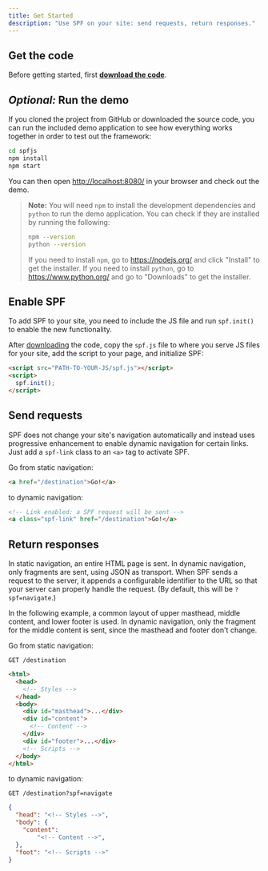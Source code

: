 ```yaml
---
title: Get Started
description: "Use SPF on your site: send requests, return responses."
---
```


## Get the code

Before getting started, first **[download the code][download]**.


## _Optional:_ Run the demo

If you cloned the project from GitHub or downloaded the source code, you can run
the included demo application to see how everything works together in order to
test out the framework:

```sh
cd spfjs
npm install
npm start
```

You can then open <http://localhost:8080/> in your browser and check out the
demo.

> **Note:** You will need `npm` to install the development dependencies and
> `python` to run the demo application.  You can check if they are installed by
> running the following:
>
> ```sh
> npm --version
> python --version
> ```
>
> If you need to install `npm`, go to <https://nodejs.org/> and click "Install"
> to get the installer.  If you need to install `python`, go to
> <https://www.python.org/> and go to "Downloads" to get the installer.


## Enable SPF

To add SPF to your site, you need to include the JS file and run `spf.init()`
to enable the new functionality.

After [downloading][download] the code, copy the `spf.js` file to where you
serve JS files for your site, add the script to your page, and initialize SPF:

```html
<script src="PATH-TO-YOUR-JS/spf.js"></script>
<script>
  spf.init();
</script>
```


## Send requests

SPF does not change your site's navigation automatically and instead uses
progressive enhancement to enable dynamic navigation for certain links.  Just
add a `spf-link` class to an `<a>` tag to activate SPF.

Go from static navigation:

```html
<a href="/destination">Go!</a>
```

to dynamic navigation:

```html
<!-- Link enabled: a SPF request will be sent -->
<a class="spf-link" href="/destination">Go!</a>
```


## Return responses

In static navigation, an entire HTML page is sent.  In dynamic navigation, only
fragments are sent, using JSON as transport.  When SPF sends a request to the
server, it appends a configurable identifier to the URL so that your server can
properly handle the request.  (By default, this will be `?spf=navigate`.)

In the following example, a common layout of upper masthead, middle content, and
lower footer is used.  In dynamic navigation, only the fragment for the middle
content is sent, since the masthead and footer don't change.

Go from static navigation:

`GET /destination`

```html
<html>
  <head>
    <!-- Styles -->
  </head>
  <body>
    <div id="masthead">...</div>
    <div id="content">
      <!-- Content -->
    </div>
    <div id="footer">...</div>
    <!-- Scripts -->
  </body>
</html>
```

to dynamic navigation:

`GET /destination?spf=navigate`

```json
{
  "head": "<!-- Styles -->",
  "body": {
    "content":
        "<!-- Content -->",
  },
  "foot": "<!-- Scripts -->"
}
```


[download]: ../../download/
